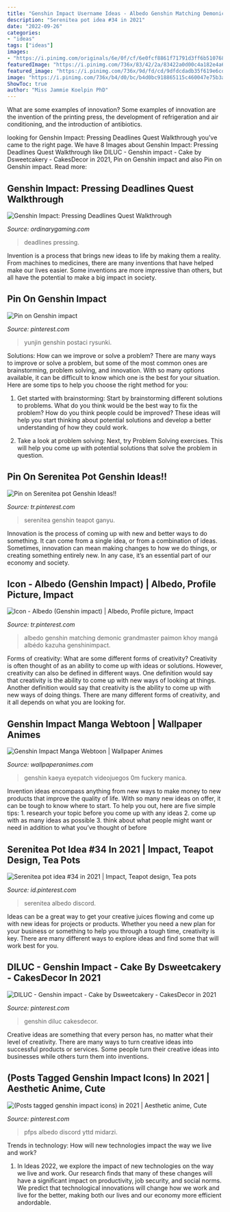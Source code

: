 ```yaml
---
title: "Genshin Impact Username Ideas - Albedo Genshin Matching Demonic Grandmaster Paimon Khoy Mangá Albédo Kazuha Genshinimpact"
description: "Serenitea pot idea #34 in 2021"
date: "2022-09-26"
categories:
- "ideas"
tags: ["ideas"]
images:
- "https://i.pinimg.com/originals/6e/0f/cf/6e0fcf8861f71791d3ff6b5107687751.jpg"
featuredImage: "https://i.pinimg.com/736x/83/42/2a/83422a0d00c4a182e4a6bedabf55bd41.jpg"
featured_image: "https://i.pinimg.com/736x/9d/fd/cd/9dfdcdadb35f619e6cd67d882c46c579.jpg"
image: "https://i.pinimg.com/736x/b4/d0/bc/b4d0bc918865115c460047e75b3a8908.jpg"
ShowToc: true
author: "Miss Jammie Koelpin PhD"
---
```



What are some examples of innovation?
Some examples of innovation are the invention of the printing press, the development of refrigeration and air conditioning, and the introduction of antibiotics.

	

		
looking for Genshin Impact: Pressing Deadlines Quest Walkthrough you've came to the right page. We have 8 Images about Genshin Impact: Pressing Deadlines Quest Walkthrough like DILUC - Genshin impact - Cake by Dsweetcakery - CakesDecor in 2021, Pin on Genshin impact and also Pin on Genshin impact. Read more:
		
    
## Genshin Impact: Pressing Deadlines Quest Walkthrough

<img loading=lazy src="https://www.ordinarygaming.com/wp-content/uploads/2020/10/genshin-impact-pressing-deadlines-768x432.jpg" onerror="this.onerror=null;this.src='https://tse2.mm.bing.net/th?id=OIP.86ZvZrM15zeUNR-5da4qjQHaEK&amp;pid=15.1';" alt="Genshin Impact: Pressing Deadlines Quest Walkthrough">

_Source: ordinarygaming.com_

>deadlines pressing. 

	

Invention is a process that brings new ideas to life by making them a reality. From machines to medicines, there are many inventions that have helped make our lives easier. Some inventions are more impressive than others, but all have the potential to make a big impact in society.

    
## Pin On Genshin Impact

<img loading=lazy src="https://i.pinimg.com/736x/c3/33/94/c333940148f42fe9d98838444cb5045b.jpg" onerror="this.onerror=null;this.src='https://tse3.mm.bing.net/th?id=OIP.l0NnEJGIwUe5TcqavlHI1QHaNK&amp;pid=15.1';" alt="Pin on Genshin impact">

_Source: pinterest.com_

>yunjin genshin postaci rysunki. 

	

Solutions: How can we improve or solve a problem?
There are many ways to improve or solve a problem, but some of the most common ones are brainstorming, problem solving, and innovation. With so many options available, it can be difficult to know which one is the best for your situation. Here are some tips to help you choose the right method for you:
1. Get started with brainstorming: Start by brainstorming different solutions to problems. What do you think would be the best way to fix the problem? How do you think people could be improved? These ideas will help you start thinking about potential solutions and develop a better understanding of how they could work.

2. Take a look at problem solving: Next, try Problem Solving exercises. This will help you come up with potential solutions that solve the problem in question.

    
## Pin On Serenitea Pot Genshin Ideas!!

<img loading=lazy src="https://i.pinimg.com/736x/fe/e3/9f/fee39f897a41979488ae4cd4612787d0.jpg" onerror="this.onerror=null;this.src='https://tse4.mm.bing.net/th?id=OIP.PzeNQCNEWKgKMQgeiR4mXgHaEE&amp;pid=15.1';" alt="Pin on Serenitea pot Genshin Ideas!!">

_Source: tr.pinterest.com_

>serenitea genshin teapot ganyu. 

	

Innovation is the process of coming up with new and better ways to do something. It can come from a single idea, or from a combination of ideas. Sometimes, innovation can mean making changes to how we do things, or creating something entirely new. In any case, it’s an essential part of our economy and society.

    
## Icon - Albedo (Genshin Impact) | Albedo, Profile Picture, Impact

<img loading=lazy src="https://i.pinimg.com/736x/b4/d0/bc/b4d0bc918865115c460047e75b3a8908.jpg" onerror="this.onerror=null;this.src='https://tse2.mm.bing.net/th?id=OIP.yTLuzjqAxn6XairPUaB99AHaHa&amp;pid=15.1';" alt="Icon - Albedo (Genshin impact) | Albedo, Profile picture, Impact">

_Source: tr.pinterest.com_

>albedo genshin matching demonic grandmaster paimon khoy mangá albédo kazuha genshinimpact. 

	

Forms of creativity: What are some different forms of creativity?
Creativity is often thought of as an ability to come up with ideas or solutions. However, creativity can also be defined in different ways. One definition would say that creativity is the ability to come up with new ways of looking at things. Another definition would say that creativity is the ability to come up with new ways of doing things. There are many different forms of creativity, and it all depends on what you are looking for.

    
## Genshin Impact Manga Webtoon | Wallpaper Animes

<img loading=lazy src="https://i.pinimg.com/originals/6e/0f/cf/6e0fcf8861f71791d3ff6b5107687751.jpg" onerror="this.onerror=null;this.src='https://tse4.mm.bing.net/th?id=OIP.-p4lOTLmozlhVAFJDiDQCwHaKe&amp;pid=15.1';" alt="Genshin Impact Manga Webtoon | Wallpaper Animes">

_Source: wallpaperanimes.com_

>genshin kaeya eyepatch videojuegos 0m fuckery manica. 

	

Invention ideas encompass anything from new ways to make money to new products that improve the quality of life. With so many new ideas on offer, it can be tough to know where to start. To help you out, here are five simple tips: 1. research your topic before you come up with any ideas 2. come up with as many ideas as possible 3. think about what people might want or need in addition to what you’ve thought of before 
    
## Serenitea Pot Idea #34 In 2021 | Impact, Teapot Design, Tea Pots

<img loading=lazy src="https://i.pinimg.com/736x/83/42/2a/83422a0d00c4a182e4a6bedabf55bd41.jpg" onerror="this.onerror=null;this.src='https://tse4.mm.bing.net/th?id=OIP.3TF2FwS9JvXoYblCf58eIgHaEo&amp;pid=15.1';" alt="Serenitea pot idea #34 in 2021 | Impact, Teapot design, Tea pots">

_Source: id.pinterest.com_

>serenitea albedo discord. 

	

Ideas can be a great way to get your creative juices flowing and come up with new ideas for projects or products. Whether you need a new plan for your business or something to help you through a tough time, creativity is key. There are many different ways to explore ideas and find some that will work best for you.

    
## DILUC - Genshin Impact - Cake By Dsweetcakery - CakesDecor In 2021

<img loading=lazy src="https://i.pinimg.com/736x/9d/fd/cd/9dfdcdadb35f619e6cd67d882c46c579.jpg" onerror="this.onerror=null;this.src='https://tse1.mm.bing.net/th?id=OIP.J1PZMNpUpbD6C7pdTRxZSwHaKs&amp;pid=15.1';" alt="DILUC - Genshin impact - Cake by Dsweetcakery - CakesDecor in 2021">

_Source: pinterest.com_

>genshin diluc cakesdecor. 

	

Creative ideas are something that every person has, no matter what their level of creativity. There are many ways to turn creative ideas into successful products or services. Some people turn their creative ideas into businesses while others turn them into inventions.

    
## (Posts Tagged Genshin Impact Icons) In 2021 | Aesthetic Anime, Cute

<img loading=lazy src="https://i.pinimg.com/736x/a3/d2/dc/a3d2dc1495c49a656ddd4239423a3c2c.jpg" onerror="this.onerror=null;this.src='https://tse1.mm.bing.net/th?id=OIP.g8BYxhdf69XF3pX_6IqtQgHaHa&amp;pid=15.1';" alt="(Posts tagged genshin impact icons) in 2021 | Aesthetic anime, Cute">

_Source: pinterest.com_

>pfps albedo discord yttd midarzi. 

	

Trends in technology: How will new technologies impact the way we live and work?
1. In Ideas 2022, we explore the impact of new technologies on the way we live and work. Our research finds that many of these changes will have a significant impact on productivity, job security, and social norms. We predict that technological innovations will change how we work and live for the better, making both our lives and our economy more efficient andordable.

